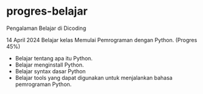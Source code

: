 # progres-belajar
Pengalaman Belajar di Dicoding

14 April 2024
Belajar kelas Memulai Pemrograman dengan Python. (Progres 45%)
* Belajar tentang apa itu Python.
* Belajar menginstall Python.
* Belajar syntax dasar Python
* Belajar tools yang dapat digunakan untuk menjalankan bahasa pemrograman Python.
